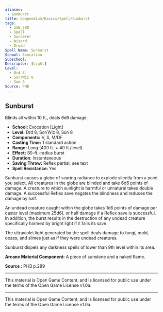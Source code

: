 ```yaml
---
aliases:
 - Sunburst
title: Compendium/Basics/Spell/Sunburst
tags:  
  - 35E_SRD  
  - Spell  
  - Sorcerer  
  - Wizard  
  - Druid  
Spell Name: Sunburst
School: Evocation
Subschool: 
Descriptor: [Light]
Level:
  - Drd 8
  - Sor/Wiz 8
  - Sun 8
Source: PHB
---
```


## Sunburst

Blinds all within 10 ft., deals 6d6 damage.

- **School:** Evocation [Light]  
- **Level:** Drd 8, Sor/Wiz 8, Sun 8  
- **Components:** V, S, M/DF  
- **Casting Time:** 1 standard action  
- **Range:** Long (400 ft. + 40 ft./level)  
- **Effect:** 80-ft.-radius burst  
- **Duration:** Instantaneous  
- **Saving Throw:** Reflex partial; see text  
- **Spell Resistance:** Yes  

Sunburst causes a globe of searing radiance to explode silently from a point you select. All creatures in the globe are blinded and take 6d6 points of damage. A creature to which sunlight is harmful or unnatural takes double damage. A successful Reflex save negates the blindness and reduces the damage by half.

An undead creature caught within the globe takes 1d6 points of damage per caster level (maximum 25d6), or half damage if a Reflex save is successful. In addition, the burst results in the destruction of any undead creature specifically harmed by bright light if it fails its save.

The ultraviolet light generated by the spell deals damage to fungi, mold, oozes, and slimes just as if they were undead creatures.

Sunburst dispels any darkness spells of lower than 9th level within its area.

**Arcane Material Component:** A piece of sunstone and a naked flame.


**Source :** PHB p.289

---

This material is Open Game Content, and is licensed for public use under  
the terms of the Open Game License v1.0a.

---

This material is Open Game Content, and is licensed for public use under the terms of the Open Game License v1.0a.
